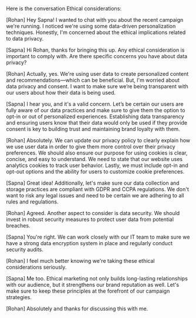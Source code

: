 Here is the conversation Ethical considerations:

[Rohan] Hey Sapna! I wanted to chat with you about the recent campaign we're running. 
I noticed we're using some data-driven personalization techniques. 
Honestly, I'm concerned about the ethical implications related to data privacy.

[Sapna] Hi Rohan, thanks for bringing this up.  Any ethical consideration is important 
to comply with. Are there specific concerns you have about data privacy?

[Rohan] Actually, yes. We're using user data to create personalized content and 
recommendations—which can be beneficial. But, I'm worried about data privacy and consent. 
I want to make sure we’re being transparent with our users about how their data is being
used.  

[Sapna] I hear you, and it's a valid concern. Let’s be certain our users are fully aware 
of our data practices and make sure to give them the option to opt-in or out of personalized 
experiences. Establishing data transparency and ensuring users know that their data would 
only be used if they provide consent is key to building trust and maintaining brand loyalty 
with them.

[Rohan] Absolutely. We can update our privacy policy to clearly explain how we use user data 
in order to give them more control over their privacy preferences. We should also ensure our 
purpose for using cookies is clear, concise, and easy to understand. We need to state that 
our website uses analytics cookies to track user behavior. Lastly, we must include opt-in and 
opt-out options and the ability for users to customize cookie preferences.

[Sapna] Great idea! Additionally, let's make sure our data collection and storage practices 
are compliant with GDPR and CCPA regulations. We don't want to risk any legal issues and 
need to be certain we are adhering to all rules and regulations.  

[Rohan] Agreed. Another aspect to consider is data security. We should invest in robust 
security measures to protect user data from potential breaches.

[Sapna] You're right. We can work closely with our IT team to make sure we have a strong data
encryption system in place and regularly conduct security audits.

[Rohan] I feel much better knowing we're taking these ethical considerations seriously.

[Sapna] Me too. Ethical marketing not only builds long-lasting relationships with our audience, 
but it strengthens our brand reputation as well. Let's make sure to keep these principles at 
the forefront of our campaign strategies.

[Rohan] Absolutely and thanks for discussing this with me.

